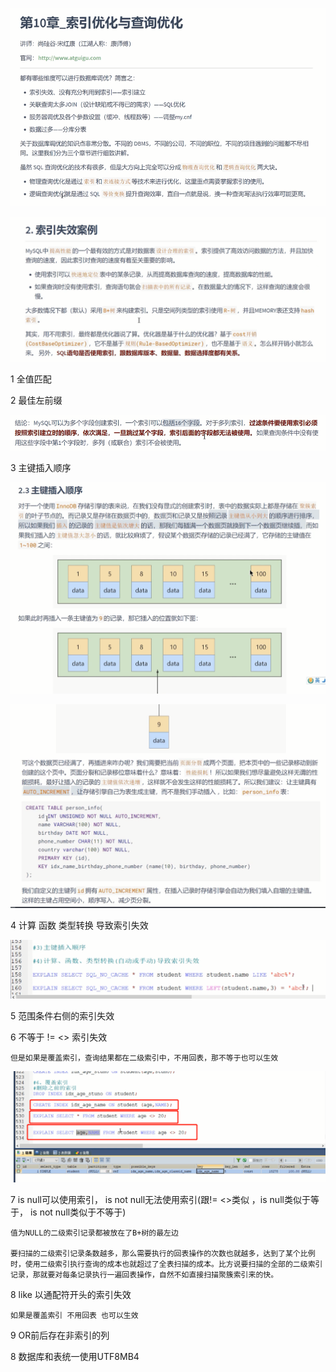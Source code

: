 ![img_254.png](img_254.png)

![img_255.png](img_255.png)

1 全值匹配

2 最佳左前缀

![img_256.png](img_256.png)

3 主键插入顺序

![img_257.png](img_257.png)

![img_258.png](img_258.png)

4 计算 函数 类型转换 导致索引失效

![img_259.png](img_259.png)

5 范围条件右侧的索引失效

6 不等于 !=  <> 索引失效

    但是如果是覆盖索引，查询结果都在二级索引中，不用回表，那不等于也可以生效

![img_261.png](img_261.png)

7 is null可以使用索引， is not null无法使用索引(跟!= <>类似 ，is null类似于等于， is not null类似于不等于)

    值为NULL的二级索引记录都被放在了B+树的最左边    

    要扫描的二级索引记录条数越多，那么需要执行的回表操作的次数也就越多，达到了某个比例时，使用二级索引执行查询的成本也就超过了全表扫描的成本。比方说要扫描的全部的二级索引记录，那就要对每条记录执行一遍回表操作，自然不如直接扫描聚簇索引来的快。

8 like 以通配符开头的索引失效 

    如果是覆盖索引 不用回表 也可以生效

9 OR前后存在非索引的列

8 数据库和表统一使用UTF8MB4

